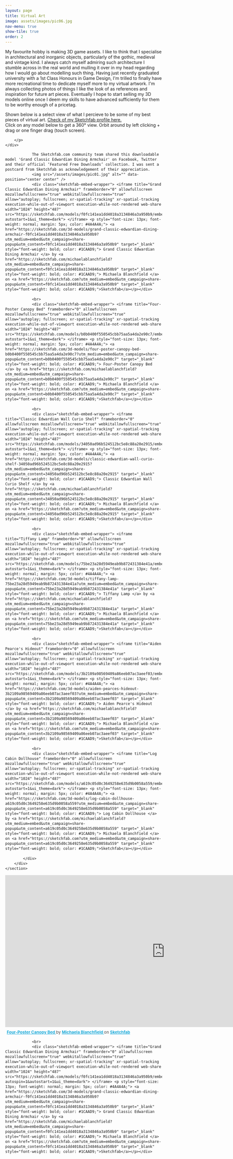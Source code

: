 ```yaml
---
layout: page
title: Virtual Art
image: assets/images/pic06.jpg
nav-menu: true
show-tile: true
order: 2
---
```


<!-- Main -->
<div id="main">


<!-- One -->
<section id="one">
	<div class="inner">
		<p>
		My favourite hobby is making 3D game assets. I like to think that I specialise in architectural and inorganic objects, particularly of the gothic, medieval and vintage kind. I always catch myself admiring such architecture I stumble across in the real world and mulling it over in my head regarding how I would go about modelling such thing. Having just recently graduated university with a 1st Class Honours in Game Design, I'm trilled to finally have more recreational time to dedicate myself more to my virtual artwork. I'm always collecting photos of things I like the look of as references and inspiration for future art pieces. Eventually I hope to start selling my 3D models online once I deem my skills to have advanced sufficiently for them to be worthy enough of a pricetag.
		</p>
		<p>
		Shown below is a select view of what I percieve to be some of my best pieces of virtual art. <a href="https://sketchfab.com/michaelablanchfield/models">Check of my Sketchfab profile here.</a> 
		<br>
		Click on any model below to get a 360° view. Orbit around by left clicking + drag or one finger drag (touch screen). 

		</p>
	</div>
</section>

<!-- Two -->
<section id="two" class="spotlights">
	<section>
		<div class="content">
			<div class="inner">
				
				The Sketchfab.com community team shared this downloadable model 'Grand Classic Edwardian Dining Armchair' on Facebook, Twitter and their official ‘Featured Free Downloads’ collection. I was sent a postcard from Sketchfab as acknowledgement of their appreciation.
				<img src="/assets/images/pic01.jpg" alt="" data-position="center center" />
				<div class="sketchfab-embed-wrapper"> <iframe title="Grand Classic Edwardian Dining Armchair" frameborder="0" allowfullscreen mozallowfullscreen="true" webkitallowfullscreen="true" allow="autoplay; fullscreen; xr-spatial-tracking" xr-spatial-tracking execution-while-out-of-viewport execution-while-not-rendered web-share width="1024" height="487" src="https://sketchfab.com/models/f0fc141ea1dd4018a3134846a3a950b9/embed?autostart=1&ui_theme=dark"> </iframe> <p style="font-size: 13px; font-weight: normal; margin: 5px; color: #4A4A4A;"> <a href="https://sketchfab.com/3d-models/grand-classic-edwardian-dining-armchair-f0fc141ea1dd4018a3134846a3a950b9?utm_medium=embed&utm_campaign=share-popup&utm_content=f0fc141ea1dd4018a3134846a3a950b9" target="_blank" style="font-weight: bold; color: #1CAAD9;"> Grand Classic Edwardian Dining Armchair </a> by <a href="https://sketchfab.com/michaelablanchfield?utm_medium=embed&utm_campaign=share-popup&utm_content=f0fc141ea1dd4018a3134846a3a950b9" target="_blank" style="font-weight: bold; color: #1CAAD9;"> Michaela Blanchfield </a> on <a href="https://sketchfab.com?utm_medium=embed&utm_campaign=share-popup&utm_content=f0fc141ea1dd4018a3134846a3a950b9" target="_blank" style="font-weight: bold; color: #1CAAD9;">Sketchfab</a></p></div>
				
				<br>				
				<div class="sketchfab-embed-wrapper"> <iframe title="Four-Poster Canopy Bed" frameborder="0" allowfullscreen mozallowfullscreen="true" webkitallowfullscreen="true" allow="autoplay; fullscreen; xr-spatial-tracking" xr-spatial-tracking execution-while-out-of-viewport execution-while-not-rendered web-share width="1024" height="487" src="https://sketchfab.com/models/b0b0400f550545cbb75aa5a4da2e90c7/embed?autostart=1&ui_theme=dark"> </iframe> <p style="font-size: 13px; font-weight: normal; margin: 5px; color: #4A4A4A;"> <a href="https://sketchfab.com/3d-models/four-poster-canopy-bed-b0b0400f550545cbb75aa5a4da2e90c7?utm_medium=embed&utm_campaign=share-popup&utm_content=b0b0400f550545cbb75aa5a4da2e90c7" target="_blank" style="font-weight: bold; color: #1CAAD9;"> Four-Poster Canopy Bed </a> by <a href="https://sketchfab.com/michaelablanchfield?utm_medium=embed&utm_campaign=share-popup&utm_content=b0b0400f550545cbb75aa5a4da2e90c7" target="_blank" style="font-weight: bold; color: #1CAAD9;"> Michaela Blanchfield </a> on <a href="https://sketchfab.com?utm_medium=embed&utm_campaign=share-popup&utm_content=b0b0400f550545cbb75aa5a4da2e90c7" target="_blank" style="font-weight: bold; color: #1CAAD9;">Sketchfab</a></p></div>
				
				<br>
				<div class="sketchfab-embed-wrapper"> <iframe title="Classic Edwardian Wall Curio Shelf" frameborder="0" allowfullscreen mozallowfullscreen="true" webkitallowfullscreen="true" allow="autoplay; fullscreen; xr-spatial-tracking" xr-spatial-tracking execution-while-out-of-viewport execution-while-not-rendered web-share width="1024" height="487" src="https://sketchfab.com/models/34050ad96b524512bc5e8c88a20e2915/embed?autostart=1&ui_theme=dark"> </iframe> <p style="font-size: 13px; font-weight: normal; margin: 5px; color: #4A4A4A;"> <a href="https://sketchfab.com/3d-models/classic-edwardian-wall-curio-shelf-34050ad96b524512bc5e8c88a20e2915?utm_medium=embed&utm_campaign=share-popup&utm_content=34050ad96b524512bc5e8c88a20e2915" target="_blank" style="font-weight: bold; color: #1CAAD9;"> Classic Edwardian Wall Curio Shelf </a> by <a href="https://sketchfab.com/michaelablanchfield?utm_medium=embed&utm_campaign=share-popup&utm_content=34050ad96b524512bc5e8c88a20e2915" target="_blank" style="font-weight: bold; color: #1CAAD9;"> Michaela Blanchfield </a> on <a href="https://sketchfab.com?utm_medium=embed&utm_campaign=share-popup&utm_content=34050ad96b524512bc5e8c88a20e2915" target="_blank" style="font-weight: bold; color: #1CAAD9;">Sketchfab</a></p></div>
				
				<br>
				<div class="sketchfab-embed-wrapper"> <iframe title="Tiffany Lamp" frameborder="0" allowfullscreen mozallowfullscreen="true" webkitallowfullscreen="true" allow="autoplay; fullscreen; xr-spatial-tracking" xr-spatial-tracking execution-while-out-of-viewport execution-while-not-rendered web-share width="1024" height="487" src="https://sketchfab.com/models/75be23a28d5949eab9b872431384e41a/embed?autostart=1&ui_theme=dark"> </iframe> <p style="font-size: 13px; font-weight: normal; margin: 5px; color: #4A4A4A;"> <a href="https://sketchfab.com/3d-models/tiffany-lamp-75be23a28d5949eab9b872431384e41a?utm_medium=embed&utm_campaign=share-popup&utm_content=75be23a28d5949eab9b872431384e41a" target="_blank" style="font-weight: bold; color: #1CAAD9;"> Tiffany Lamp </a> by <a href="https://sketchfab.com/michaelablanchfield?utm_medium=embed&utm_campaign=share-popup&utm_content=75be23a28d5949eab9b872431384e41a" target="_blank" style="font-weight: bold; color: #1CAAD9;"> Michaela Blanchfield </a> on <a href="https://sketchfab.com?utm_medium=embed&utm_campaign=share-popup&utm_content=75be23a28d5949eab9b872431384e41a" target="_blank" style="font-weight: bold; color: #1CAAD9;">Sketchfab</a></p></div>
				
				<br>
				<div class="sketchfab-embed-wrapper"> <iframe title="Aiden Pearce's Hideout" frameborder="0" allowfullscreen mozallowfullscreen="true" webkitallowfullscreen="true" allow="autoplay; fullscreen; xr-spatial-tracking" xr-spatial-tracking execution-while-out-of-viewport execution-while-not-rendered web-share width="1024" height="487" src="https://sketchfab.com/models/3b2109a98569409a86eeb07ac3aeef03/embed?autostart=1&ui_theme=dark"> </iframe> <p style="font-size: 13px; font-weight: normal; margin: 5px; color: #4A4A4A;"> <a href="https://sketchfab.com/3d-models/aiden-pearces-hideout-3b2109a98569409a86eeb07ac3aeef03?utm_medium=embed&utm_campaign=share-popup&utm_content=3b2109a98569409a86eeb07ac3aeef03" target="_blank" style="font-weight: bold; color: #1CAAD9;"> Aiden Pearce's Hideout </a> by <a href="https://sketchfab.com/michaelablanchfield?utm_medium=embed&utm_campaign=share-popup&utm_content=3b2109a98569409a86eeb07ac3aeef03" target="_blank" style="font-weight: bold; color: #1CAAD9;"> Michaela Blanchfield </a> on <a href="https://sketchfab.com?utm_medium=embed&utm_campaign=share-popup&utm_content=3b2109a98569409a86eeb07ac3aeef03" target="_blank" style="font-weight: bold; color: #1CAAD9;">Sketchfab</a></p></div>
				
				<br>
				<div class="sketchfab-embed-wrapper"> <iframe title="Log Cabin Dollhouse" frameborder="0" allowfullscreen mozallowfullscreen="true" webkitallowfullscreen="true" allow="autoplay; fullscreen; xr-spatial-tracking" xr-spatial-tracking execution-while-out-of-viewport execution-while-not-rendered web-share width="1024" height="487" src="https://sketchfab.com/models/a619c05d0c3649258e635d9b0058a559/embed?autostart=1&ui_theme=dark"> </iframe> <p style="font-size: 13px; font-weight: normal; margin: 5px; color: #4A4A4A;"> <a href="https://sketchfab.com/3d-models/log-cabin-dollhouse-a619c05d0c3649258e635d9b0058a559?utm_medium=embed&utm_campaign=share-popup&utm_content=a619c05d0c3649258e635d9b0058a559" target="_blank" style="font-weight: bold; color: #1CAAD9;"> Log Cabin Dollhouse </a> by <a href="https://sketchfab.com/michaelablanchfield?utm_medium=embed&utm_campaign=share-popup&utm_content=a619c05d0c3649258e635d9b0058a559" target="_blank" style="font-weight: bold; color: #1CAAD9;"> Michaela Blanchfield </a> on <a href="https://sketchfab.com?utm_medium=embed&utm_campaign=share-popup&utm_content=a619c05d0c3649258e635d9b0058a559" target="_blank" style="font-weight: bold; color: #1CAAD9;">Sketchfab</a></p></div>
				
			</div>
		</div>
	</section>	
</section>
</div>


<div class="sketchfab-embed-wrapper"> <iframe title="Four-Poster Canopy Bed" frameborder="0" allowfullscreen mozallowfullscreen="true" webkitallowfullscreen="true" allow="autoplay; fullscreen; xr-spatial-tracking" xr-spatial-tracking execution-while-out-of-viewport execution-while-not-rendered web-share width="1024" height="487" src="https://sketchfab.com/models/b0b0400f550545cbb75aa5a4da2e90c7/embed?autostart=1&ui_theme=dark"> </iframe> <p style="font-size: 13px; font-weight: normal; margin: 5px; color: #4A4A4A;"> <a href="https://sketchfab.com/3d-models/four-poster-canopy-bed-b0b0400f550545cbb75aa5a4da2e90c7?utm_medium=embed&utm_campaign=share-popup&utm_content=b0b0400f550545cbb75aa5a4da2e90c7" target="_blank" style="font-weight: bold; color: #1CAAD9;"> Four-Poster Canopy Bed </a> by <a href="https://sketchfab.com/michaelablanchfield?utm_medium=embed&utm_campaign=share-popup&utm_content=b0b0400f550545cbb75aa5a4da2e90c7" target="_blank" style="font-weight: bold; color: #1CAAD9;"> Michaela Blanchfield </a> on <a href="https://sketchfab.com?utm_medium=embed&utm_campaign=share-popup&utm_content=b0b0400f550545cbb75aa5a4da2e90c7" target="_blank" style="font-weight: bold; color: #1CAAD9;">Sketchfab</a></p></div>
				
				<br>				
				<div class="sketchfab-embed-wrapper"> <iframe title="Grand Classic Edwardian Dining Armchair" frameborder="0" allowfullscreen mozallowfullscreen="true" webkitallowfullscreen="true" allow="autoplay; fullscreen; xr-spatial-tracking" xr-spatial-tracking execution-while-out-of-viewport execution-while-not-rendered web-share width="1024" height="487" src="https://sketchfab.com/models/f0fc141ea1dd4018a3134846a3a950b9/embed?autospin=1&autostart=1&ui_theme=dark"> </iframe> <p style="font-size: 13px; font-weight: normal; margin: 5px; color: #4A4A4A;"> <a href="https://sketchfab.com/3d-models/grand-classic-edwardian-dining-armchair-f0fc141ea1dd4018a3134846a3a950b9?utm_medium=embed&utm_campaign=share-popup&utm_content=f0fc141ea1dd4018a3134846a3a950b9" target="_blank" style="font-weight: bold; color: #1CAAD9;"> Grand Classic Edwardian Dining Armchair </a> by <a href="https://sketchfab.com/michaelablanchfield?utm_medium=embed&utm_campaign=share-popup&utm_content=f0fc141ea1dd4018a3134846a3a950b9" target="_blank" style="font-weight: bold; color: #1CAAD9;"> Michaela Blanchfield </a> on <a href="https://sketchfab.com?utm_medium=embed&utm_campaign=share-popup&utm_content=f0fc141ea1dd4018a3134846a3a950b9" target="_blank" style="font-weight: bold; color: #1CAAD9;">Sketchfab</a></p></div>



